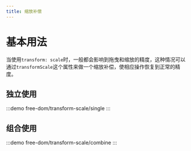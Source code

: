 ```yaml
---
title: 缩放补偿
---
```


# 基本用法

当使用`transform: scale`时，一般都会影响到拖曳和缩放的精度，这种情况可以通过`transformScale`这个属性来做一个缩放补偿，使相应操作恢复到正常的精度。

## 独立使用

:::demo
free-dom/transform-scale/single
:::

## 组合使用

:::demo
free-dom/transform-scale/combine
:::
